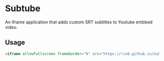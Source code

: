 # Subtube
An iframe application that adds custom SRT subtitles to Youtube embbed video.

## Usage
```html
<iframe allowfullscreen frameborder="0" src="https://rio6.github.io/Subtube?v=<video id>&subtitle-Language=<SRT file location>&subtitle-Language2=<SRT file location>"></iframe>
```
